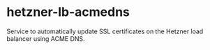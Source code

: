 # hetzner-lb-acmedns
Service to automatically update SSL certificates on the Hetzner load balancer using ACME DNS.
